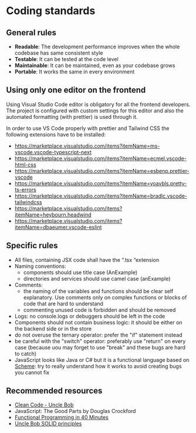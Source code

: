# Coding standards

## General rules

- **Readable**: The development performance improves when the whole codebase has same consistent style
- **Testable**: It can be tested at the code level
- **Maintainable**: It can be maintained, even as your codebase grows
- **Portable**: It works the same in every environment

## Using only one editor on the frontend

Using Visual Studio Code editor is obligatory for all the frontend developers.
The project is configured with custom settings for this editor and also the automated formatting (with prettier) is used through it.

In order to use VS Code properly with prettier and Tailwind CSS the following extensions have to be installed:

- https://marketplace.visualstudio.com/items?itemName=ms-vscode.vscode-typescript-next
- https://marketplace.visualstudio.com/items?itemName=ecmel.vscode-html-css
- https://marketplace.visualstudio.com/items?itemName=esbenp.prettier-vscode
- https://marketplace.visualstudio.com/items?itemName=yoavbls.pretty-ts-errors
- https://marketplace.visualstudio.com/items?itemName=bradlc.vscode-tailwindcss
- https://marketplace.visualstudio.com/items?itemName=heybourn.headwind
- https://marketplace.visualstudio.com/items?itemName=dbaeumer.vscode-eslint

## Specific rules

- All files, containing JSX code shall have the “.tsx “extension
- Naming conventions:
  - components should use title case (AnExample)
  - directories and services should use camel case (anExample)
- Comments:
  - the naming of the variables and functions should be clear self explanatory. Use comments only on complex functions or blocks of code that are hard to understand
  - commenting unused code is forbidden and should be removed
- Logs: no console.logs or debuggers should be left in the code
- Components should not contain business logic: it should be either on the backend side or in the store
- do not overuse the ternary operator: prefer the "if" statement instead
- be careful with the "switch" operator: preferably use "return" on every case (because uou may forget to use "break" and these bugs are hard to catch)
- JavaScript looks like Java or C# but it is a functional language based on [Scheme](<https://en.wikipedia.org/wiki/Scheme_(programming_language)>): try to really understand how it works to avoid creating bugs you cannot fix

## Recommended resources

- [Clean Code - Uncle Bob](https://www.youtube.com/watch?v=7EmboKQH8lM&list=PLmmYSbUCWJ4x1GO839azG_BBw8rkh-zOj)
- JavaScript: The Good Parts by Douglas Crockford
- [Functional Programming in 40 Minutes](https://www.youtube.com/watch?v=0if71HOyVjY)
- [Uncle Bob SOLID principles](https://www.youtube.com/watch?v=zHiWqnTWsn4)
